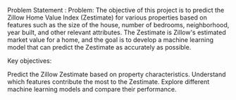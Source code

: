 Problem Statement :
Problem:
The objective of this project is to predict the Zillow Home Value Index (Zestimate) for various properties based on features such as the size of the house, number of bedrooms, neighborhood, year built, and other relevant attributes. The Zestimate is Zillow's estimated market value for a home, and the goal is to develop a machine learning model that can predict the Zestimate as accurately as possible.

Key objectives:

Predict the Zillow Zestimate based on property characteristics.
Understand which features contribute the most to the Zestimate.
Explore different machine learning models and compare their performance.

